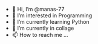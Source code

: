 - 👋 Hi, I’m @manas-77
- 👀 I’m interested in Programming
- 🌱 I’m currently learning Python
- 💞️ I’m currently in collage
- 📫 How to reach me ...

